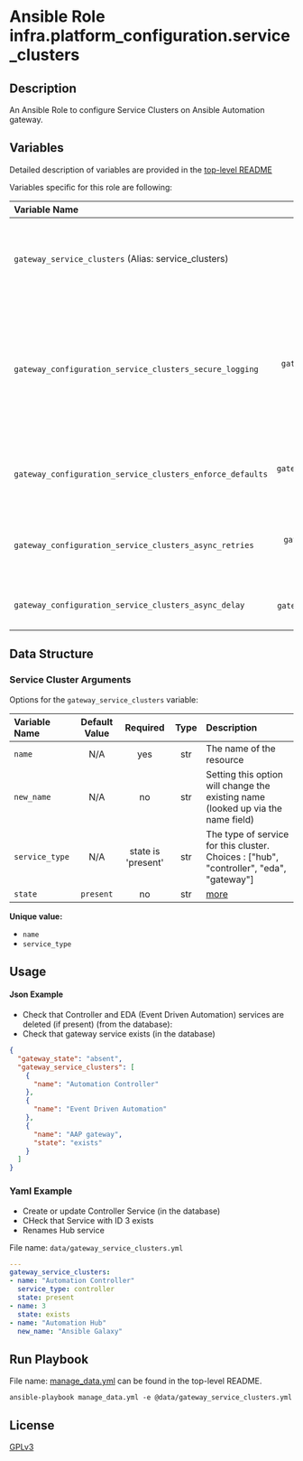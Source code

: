 # Ansible Role infra.platform_configuration.service_clusters

## Description

An Ansible Role to configure Service Clusters on Ansible Automation gateway.

## Variables

Detailed description of variables are provided in the [top-level README](../../README.md)

Variables specific for this role are following:

| Variable Name                                             |                    Default Value                    | Required | Description                                                                                                                                                            |                                                      |
|:----------------------------------------------------------|:---------------------------------------------------:|:--------:|:-----------------------------------------------------------------------------------------------------------------------------------------------------------------------|:----------------------------------------------------:|
| `gateway_service_clusters` (Alias: service_clusters)      |         [below](#service-cluster-arguments)         |   yes    | Data structure describing your service_cluster entries described below.                                                                                                |        [more](../../README.md#data-variables)        |
| `gateway_configuration_service_clusters_secure_logging`   |  `gateway_configuration_secure_logging` OR `false`  |    no    | Whether or not to include the sensitive service_cluster role tasks in the log. Set this value to `True` if you will be providing your sensitive values from elsewhere. |   [more](../../README.md#secure-logging-variables)   |
| `gateway_configuration_service_clusters_enforce_defaults` | `gateway_configuration_enforce_defaults` OR `false` |    no    | Whether or not to enforce default option values on only the service cluster role.                                                                                      |      [more](../../README.md#enforcing-defaults)      |
| `gateway_configuration_service_clusters_async_retries`    |    `gateway_configuration_async_retries` OR `30`    |    no    | This variable sets the number of retries to attempt for the role.                                                                                                      | [more](../../README.md#asynchronous-retry-variables) |
| `gateway_configuration_service_clusters_async_delay`      |     `gateway_configuration_async_delay` OR `1`      |    no    | This sets the delay between retries for the role.                                                                                                                      | [more](../../README.md#asynchronous-retry-variables) |

## Data Structure

### Service Cluster Arguments

Options for the `gateway_service_clusters` variable:

| Variable Name  | Default Value |      Required      | Type | Description                                                                             |
|:---------------|:-------------:|:------------------:|:----:|:----------------------------------------------------------------------------------------|
| `name`         |      N/A      |        yes         | str  | The name of the resource                                                                |
| `new_name`     |      N/A      |         no         | str  | Setting this option will change the existing name (looked up via the name field)        |
| `service_type` |      N/A      | state is 'present' | str  | The type of service for this cluster. Choices : ["hub", "controller", "eda", "gateway"] |
| `state`        |   `present`   |         no         | str  | [more](../../README.md#state-variable)                                                  | 

**Unique value:**

- `name`
- `service_type`

## Usage

#### Json Example

- Check that Controller and EDA (Event Driven Automation) services are deleted (if present) (from the database):
- Check that gateway service exists (in the database)

```json
{
  "gateway_state": "absent",
  "gateway_service_clusters": [
    {
      "name": "Automation Controller"
    },
    {
      "name": "Event Driven Automation"
    },
    {
      "name": "AAP gateway",
      "state": "exists"
    }
  ]
}
```

### Yaml Example

- Create or update Controller Service (in the database)
- CHeck that Service with ID 3 exists
- Renames Hub service

File name: `data/gateway_service_clusters.yml`

```yaml
---
gateway_service_clusters:
- name: "Automation Controller"
  service_type: controller
  state: present
- name: 3
  state: exists
- name: "Automation Hub"
  new_name: "Ansible Galaxy"
  ```

## Run Playbook

File name: [manage_data.yml](../../README.md#example-ansible-playbook) can be found in the top-level README.

```shell
ansible-playbook manage_data.yml -e @data/gateway_service_clusters.yml
```

## License

[GPLv3](https://github.com/ansible/aap-gateway/gateway_configuration_collection/COPYING)
